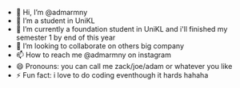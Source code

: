 - 👋 Hi, I’m @admarmny
- 👀 I’m a student in UniKL 
- 🌱 I’m currently a foundation student in UniKL and i'll finished my semester 1 by end of this year 
- 💞️ I’m looking to collaborate on others big company 
- 📫 How to reach me @admarmny on instagram 
- 😄 Pronouns: you can call me zack/joe/adam or whatever you like
- ⚡ Fun fact: i love to do coding eventhough it hards hahaha

<!---
admarmny/admarmny is a ✨ special ✨ repository because its `README.md` (this file) appears on your GitHub profile.
You can click the Preview link to take a look at your changes.
--->
